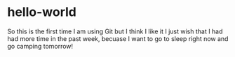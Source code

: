 # hello-world
So this is the first time I am using Git but I think I like it I just wish that I had had more time in the past week, becuase I want to go to sleep right now and go camping tomorrow!
